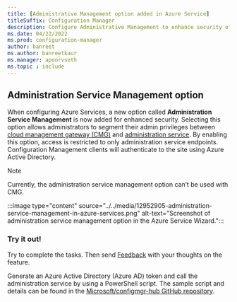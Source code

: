 ```yaml
---
title: [Administrative Management option added in Azure Service]
titleSuffix: Configuration Manager
description: Configure Administrative Management to enhance security of the Administrative Service Azure AD endpoints.
ms.date: 04/22/2022
ms.prod: configuration-manager
author: banreet
ms.author: banreetkaur
ms.manager: apoorvseth
ms.topic : include
---
```




<!--12952905-->

## <a name="bkmk_administration"></a> Administration Service Management option

When configuring Azure Services, a new option called **Administration Service Management** is now added for enhanced security. Selecting this option allows administrators to segment their admin privileges between [cloud management gateway (CMG)](../../../../clients/manage/cmg/overview.md) and [administration service](../../../../../../configmgr/develop/adminservice/overview.md). By enabling this option, access is restricted to only administration service endpoints. Configuration Management clients will authenticate to the site using Azure Active Directory.

> [!NOTE]
> Currently, the administration service management option can’t be used with CMG.

:::image type="content" source="../../media/12952905-administration-service-management-in-azure-services.png" alt-text="Screenshot of administration service management option in the Azure Service Wizard.":::

### Try it out!

Try to complete the tasks. Then send [Feedback](../../../../understand/product-feedback.md) with your thoughts on the feature.

Generate an Azure Active Directory (Azure AD) token and call the administration service by using a PowerShell script. The sample script and details can be found in the [Microsoft/configmgr-hub GitHub repository](https://aka.ms/cmadminservicetokensample).
